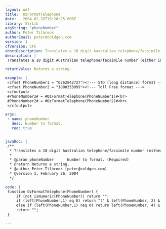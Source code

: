 ```yaml
---
layout: udf
title:  OzFormatTelephone
date:   2004-02-26T18:26:25.000Z
library: StrLib
argString: "phoneNumber"
author: Peter Tilbrook
authorEmail: peter@coldgen.com
version: 1
cfVersion: CF5
shortDescription: Translates a 10 digit Australian telephone/facsimile number (either in STD or Toll Free format) into an Australian formatted telephone number.
description: |
 Translates a 10 digit Australian telephone/facsimile number (either in STD or Toll Free format) into an Australian formatted telephone number.

returnValue: Returns a string.

example: |
 <cfset PhoneNumber1 = "0262842727"><!--- STD (long distance) format --->
 <cfset PhoneNumber2 = "1800333999"><!--- Toll Free format --->
 <cfoutput>
 #PhoneNumber1# = #OzFormatTelephone(PhoneNumber1)#<br>
 #PhoneNumber2# = #OzFormatTelephone(PhoneNumber2)#<br>
 </cfoutput>

args:
 - name: phoneNumber
   desc: Number to format.
   req: true


javaDoc: |
 /**
  * Translates a 10 digit Australian telephone/facsimile number (either in STD or Toll Free format) into an Australian formatted telephone number.
  * 
  * @param phoneNumber      Number to format. (Required)
  * @return Returns a string. 
  * @author Peter Tilbrook (peter@coldgen.com) 
  * @version 1, February 26, 2004 
  */

code: |
 function OzFormatTelephone(PhoneNumber) {
     if (not isNumeric(PhoneNumber)) return "";
     if (left(PhoneNumber,1) eq 0) return "(" & left(PhoneNumber, 2) & ")&nbsp;" & mid(PhoneNumber, 4, 4) & "-" & right(PhoneNumber, 4);
     else if (left(PhoneNumber,1) neq 0) return left(PhoneNumber, 4) & "-" & mid(PhoneNumber, 3, 3) & "-" & right(PhoneNumber, 3);
     return "";
 }

---
```


